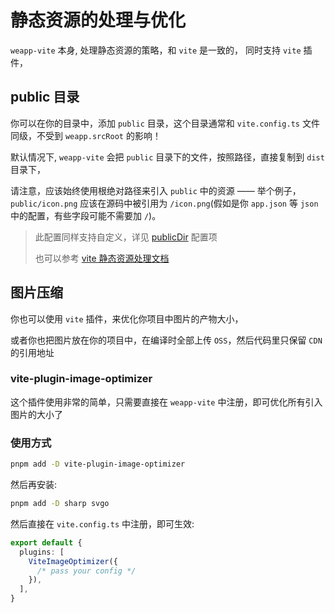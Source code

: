 # 静态资源的处理与优化

`weapp-vite` 本身, 处理静态资源的策略，和 `vite` 是一致的， 同时支持 `vite` 插件，

## public 目录

你可以在你的目录中，添加 `public` 目录，这个目录通常和 `vite.config.ts` 文件同级，不受到 `weapp.srcRoot` 的影响！

默认情况下, `weapp-vite` 会把 `public` 目录下的文件，按照路径，直接复制到 `dist` 目录下，

请注意，应该始终使用根绝对路径来引入 `public` 中的资源 —— 举个例子，`public/icon.png` 应该在源码中被引用为 `/icon.png`(假如是你 `app.json` 等 `json` 中的配置，有些字段可能不需要加 `/`)。

> 此配置同样支持自定义，详见 [publicDir](https://cn.vite.dev/config/shared-options#publicdir) 配置项
>
> 也可以参考 [vite 静态资源处理文档](https://cn.vitejs.dev/guide/assets#the-public-directory)

## 图片压缩

你也可以使用 `vite` 插件，来优化你项目中图片的产物大小，

或者你也把图片放在你的项目中，在编译时全部上传 `OSS`，然后代码里只保留 `CDN` 的引用地址

### vite-plugin-image-optimizer

这个插件使用非常的简单，只需要直接在 `weapp-vite` 中注册，即可优化所有引入图片的大小了

### 使用方式

```sh
pnpm add -D vite-plugin-image-optimizer
```

然后再安装:

```sh
pnpm add -D sharp svgo
```

然后直接在 `vite.config.ts` 中注册，即可生效:

```ts
export default {
  plugins: [
    ViteImageOptimizer({
      /* pass your config */
    }),
  ],
}
```
